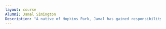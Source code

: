 ```yaml
---
layout: course
Alumni: Jamal Simington
Description: "A native of Hopkins Park, Jamal has gained responsibility and risen in the Illinois State Police ranks to become commander of more than 300 troopers and other personnel. Jamal also regularly volunteers as a speaker to KCC Criminal Justice/Law Enforcement students."
---
```

